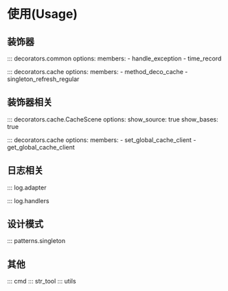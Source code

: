 # 使用(Usage)

## 装饰器
::: decorators.common
    options:
        members:
          - handle_exception
          - time_record

::: decorators.cache
    options:
        members:
            - method_deco_cache
            - singleton_refresh_regular

## 装饰器相关
::: decorators.cache.CacheScene
    options:
        show_source: true
        show_bases: true

::: decorators.cache
    options:
        members:
            - set_global_cache_client
            - get_global_cache_client

## 日志相关
::: log.adapter

::: log.handlers

## 设计模式
::: patterns.singleton

## 其他
::: cmd
::: str_tool
::: utils
